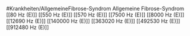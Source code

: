#Krankheiten/AllgemeineFibrose-Syndrom
Allgemeine Fibrose-Syndrom
[[80 Hz (E)]]
[[550 Hz (E)]]
[[570 Hz (E)]]
[[7500 Hz (E)]]
[[8000 Hz (E)]]
[[12690 Hz (E)]]
[[140000 Hz (E)]]
[[363020 Hz (E)]]
[[492530 Hz (E)]]
[[912480 Hz (E)]]